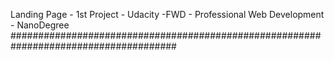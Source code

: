 Landing Page - 1st Project - Udacity -FWD - Professional Web Development - NanoDegree
######################################################################################

